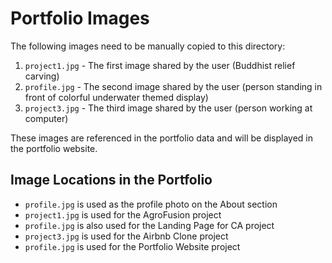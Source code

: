 # Portfolio Images

The following images need to be manually copied to this directory:

1. `project1.jpg` - The first image shared by the user (Buddhist relief carving)
2. `profile.jpg` - The second image shared by the user (person standing in front of colorful underwater themed display)
3. `project3.jpg` - The third image shared by the user (person working at computer)

These images are referenced in the portfolio data and will be displayed in the portfolio website.

## Image Locations in the Portfolio

- `profile.jpg` is used as the profile photo on the About section
- `project1.jpg` is used for the AgroFusion project
- `profile.jpg` is also used for the Landing Page for CA project
- `project3.jpg` is used for the Airbnb Clone project
- `profile.jpg` is used for the Portfolio Website project 